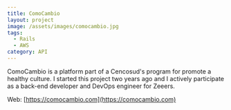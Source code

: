 ```yaml
---
title: ComoCambio
layout: project
image: /assets/images/comocambio.jpg
tags:
  - Rails
  - AWS
category: API
---
```

ComoCambio is a platform part of a Cencosud's program for promote a healthy culture. I started this project two years ago and I actively participate as a back-end developer and DevOps engineer for Zeeers.

Web: [https://comocambio.com](https://comocambio.com)

